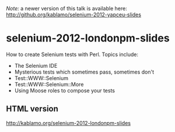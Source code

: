 *Note:* a newer version of this talk is available here:
http://github.org/kablamo/selenium-2012-yapceu-slides

selenium-2012-londonpm-slides
=============================

How to create Selenium tests with Perl.  Topics include:

- The Selenium IDE
- Mysterious tests which sometimes pass, sometimes don't
- Test::WWW::Selenium
- Test::WWW::Selenium::More
- Using Moose roles to compose your tests

HTML version
------------
http://kablamo.org/selenium-2012-londonpm-slides

